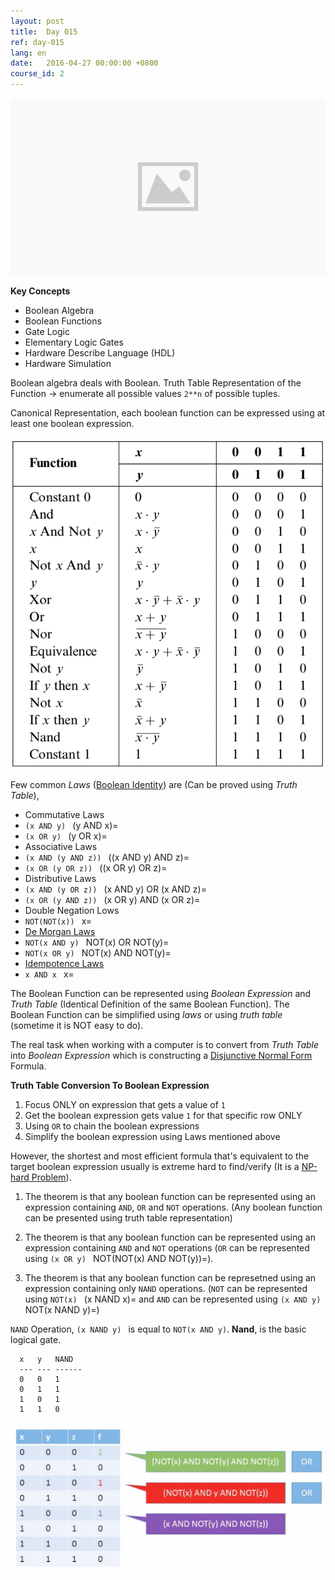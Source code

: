 ```yaml
---
layout: post
title:  Day 015
ref: day-015
lang: en
date:   2016-04-27 00:00:00 +0800
course_id: 2
---
```


![](/images/placeholder.png)

**Key Concepts**

- Boolean Algebra
- Boolean Functions
- Gate Logic
- Elementary Logic Gates
- Hardware Describe Language (HDL)
- Hardware Simulation

Boolean algebra deals with Boolean. Truth Table Representation of the Function -\> enumerate all possible values `2**n` of possible tuples.

Canonical Representation, each boolean function can be expressed using
at least one boolean expression.

![](/images/all_boolean_function_of_two_variable.png)

Few common *Laws* ([Boolean
Identity](https://web.cs.dal.ca/~grundke/reference/boole.html)) are (Can
be proved using *Truth Table*),

-   Commutative Laws
-   `(x AND y) ` (y AND x)=
-   `(x OR y) ` (y OR x)=
-   Associative Laws
-   `(x AND (y AND z)) ` ((x AND y) AND z)=
-   `(x OR (y OR z)) ` ((x OR y) OR z)=
-   Distributive Laws
-   `(x AND (y OR z)) ` (x AND y) OR (x AND z)=
-   `(x OR (y AND z)) ` (x OR y) AND (x OR z)=
-   Double Negation Lows
-   `NOT(NOT(x)) ` x=
-   [De Morgan Laws](https://en.wikipedia.org/wiki/De_Morgan%27s_laws)
-   `NOT(x AND y) ` NOT(x) OR NOT(y)=
-   `NOT(x OR y) ` NOT(x) AND NOT(y)=
-   [Idempotence Laws](https://en.wikipedia.org/wiki/Idempotence)
-   `x AND x ` x=

The Boolean Function can be represented using *Boolean Expression* and
*Truth Table* (Identical Definition of the same Boolean Function). The
Boolean Function can be simplified using *laws* or using *truth table*
(sometime it is NOT easy to do).

The real task when working with a computer is to convert from *Truth
Table* into *Boolean Expression* which is constructing a [Disjunctive
Normal Form](https://en.wikipedia.org/wiki/Disjunctive_normal_form)
Formula.

**Truth Table Conversion To Boolean Expression**

1.  Focus ONLY on expression that gets a value of `1`
2.  Get the boolean expression gets value `1` for that specific row ONLY
3.  Using `OR` to chain the boolean expressions
4.  Simplify the boolean expression using Laws mentioned above

However, the shortest and most efficient formula that's equivalent to
the target boolean expression usually is extreme hard to find/verify (It
is a [NP-hard Problem](https://en.wikipedia.org/wiki/NP-hardness)).

1.  The theorem is that any boolean function can be represented using an
    expression containing `AND`, `OR` and `NOT` operations. (Any boolean
    function can be presented using truth table representation)

2.  The theorem is that any boolean function can be represented using an
    expression containing `AND` and `NOT` operations (`OR` can be
    represented using `(x OR y) ` NOT(NOT(x) AND NOT(y))=).

3.  The theorem is that any boolean function can be represetned using an
    expression containing only `NAND` operations. (`NOT` can be
    represented using `NOT(x) ` (x NAND x)= and `AND` can be represented
    using `(x AND y) ` NOT(x NAND y)=)

`NAND` Operation, `(x NAND y) ` is equal to `NOT(x AND y)`. **Nand**, is the basic logical gate.

```
  x   y   NAND
  --- --- ------
  0   0   1
  0   1   1
  1   0   1
  1   1   0
```

![](/images/truth_table_to_boolean_expression.png)

